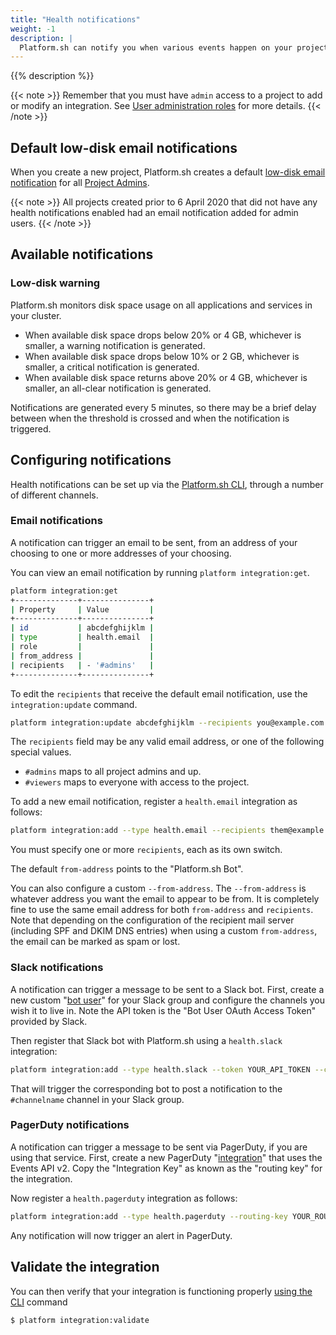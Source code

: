 ```yaml
---
title: "Health notifications"
weight: -1
description: |
  Platform.sh can notify you when various events happen on your project, in any environment. At this time the only notification provided is a low disk space warning, but others may be added in the future.
---
```


{{% description %}}

{{< note >}}
Remember that you must have `admin` access to a project to add or modify an integration.
See [User administration roles](/administration/users.md#user-roles) for more details.
{{< /note >}}

## Default low-disk email notifications

When you create a new project, Platform.sh creates a default [low-disk email notification](#low-disk-warning) for all [Project Admins](/administration/users.md#user-roles).

{{< note >}}
All projects created prior to 6 April 2020 that did not have any health notifications enabled had an email notification added for admin users.
{{< /note >}}

## Available notifications

### Low-disk warning

Platform.sh monitors disk space usage on all applications and services in your cluster.

* When available disk space drops below 20% or 4&nbsp;GB, whichever is smaller, a warning notification is generated.
* When available disk space drops below 10% or 2&nbsp;GB, whichever is smaller, a critical notification is generated.
* When available disk space returns above 20% or 4&nbsp;GB, whichever is smaller, an all-clear notification is generated.

Notifications are generated every 5 minutes, so there may be a brief delay between when the threshold is crossed and when the notification is triggered.

## Configuring notifications

Health notifications can be set up via the [Platform.sh CLI](/administration/cli/_index.md), through a number of different channels.

### Email notifications

A notification can trigger an email to be sent, from an address of your choosing to one or more addresses of your choosing.

You can view an email notification by running `platform integration:get`.

```bash
platform integration:get
+--------------+---------------+
| Property     | Value         |
+--------------+---------------+
| id           | abcdefghijklm |
| type         | health.email  |
| role         |               |
| from_address |               |
| recipients   | - '#admins'   |
+--------------+---------------+
```

To edit the `recipients` that receive the default email notification, use the `integration:update` command.

```bash
platform integration:update abcdefghijklm --recipients you@example.com
```

The `recipients` field may be any valid email address, or one of the following special values.

* `#admins` maps to all project admins and up.
* `#viewers` maps to everyone with access to the project.

To add a new email notification, register a `health.email` integration as follows:

```bash
platform integration:add --type health.email --recipients them@example.com --recipients others@example.com
```

You must specify one or more `recipients`, each as its own switch.

The default `from-address` points to the "Platform.sh Bot".

You can also configure a custom `--from-address`. The `--from-address` is whatever address you want the email to appear to be from. It is completely fine to use the same email address for both `from-address` and `recipients`. Note that depending on the configuration of the recipient mail server (including SPF and DKIM DNS entries) when using a custom `from-address`, the email can be marked as spam or lost.

### Slack notifications

A notification can trigger a message to be sent to a Slack bot.
First, create a new custom "[bot user](https://api.slack.com/bot-users)" for your Slack group and configure the channels you wish it to live in.
Note the API token is the "Bot User OAuth Access Token" provided by Slack.

Then register that Slack bot with Platform.sh using a `health.slack` integration:

```bash
platform integration:add --type health.slack --token YOUR_API_TOKEN --channel '#channelname'
```

That will trigger the corresponding bot to post a notification to the `#channelname` channel in your Slack group.

### PagerDuty notifications

A notification can trigger a message to be sent via PagerDuty, if you are using that service.
First, create a new PagerDuty "[integration](https://support.pagerduty.com/docs/services-and-integrations)" that uses the Events API v2.
Copy the "Integration Key" as known as the "routing key" for the integration.

Now register a `health.pagerduty` integration as follows:


```bash
platform integration:add --type health.pagerduty --routing-key YOUR_ROUTING_KEY
```

Any notification will now trigger an alert in PagerDuty.


## Validate the integration

You can then verify that your integration is functioning properly [using the CLI](/integrations/overview.md#validating-integrations) command

```bash
$ platform integration:validate
```
